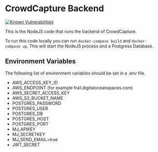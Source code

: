 # CrowdCapture Backend

[![Known Vulnerabilities](https://snyk.io/test/github/crowdcapture/backend/badge.svg?targetFile=package.json)](https://snyk.io/test/github/crowdcapture/backend?targetFile=package.json)

This is the NodeJS code that runs the backend of CrowdCapture.

To run this code locally you can run `docker-compose build` and `docker-compose up`. This will start the NodeJS process and a Postgress Database.

## Environment Variables
The following list of environment variables should be set in a .env file.

- AWS_ACCESS_KEY_ID
- AWS_ENDPOINT (for example fra1.digitaloceanspaces.com)
- AWS_SECRET_ACCESS_KEY
- AWS_S3_BUCKET_NAME
- POSTGRES_PASSWORD
- POSTGRES_USER
- POSTGRES_DB
- POSTGRES_HOST
- POSTGRES_PORT
- MJ_APIKEY
- MJ_SECRETKEY
- MJ_SEND_EMAIL=true
- JWT_SECRET